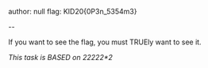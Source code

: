 author: null
flag: KID20{0P3n_5354m3}

--

If you want to see the flag, you must TRUEly want to see it.

_This task is BASED on 2*2*2*2*2*2_